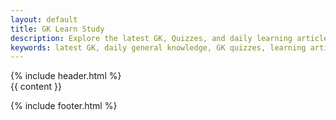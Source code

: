 ```yaml
---
layout: default
title: GK Learn Study
description: Explore the latest GK, Quizzes, and daily learning articles from GK Learn Study.
keywords: latest GK, daily general knowledge, GK quizzes, learning articles, current affairs, computer science
---
```


<!DOCTYPE html>
<html lang="en">
<head>
  <meta charset="UTF-8" />
  <meta name="viewport" content="width=device-width, initial-scale=1.0" />
  <title>{{ page.title }} | {{ site.title }}</title>
  <meta name="description" content="{{ page.description | default: site.description }}" />
  <meta name="keywords" content="{{ page.keywords | default: site.keywords }}" />
  <meta name="author" content="Mr. Himanshu Tyagi" />

  <!-- Extra meta -->
  <meta name="robots" content="index, follow" />
  <meta name="copyright" content="© 2024 GK Learn Study" />
  <meta name="msvalidate.01" content="63D3DE99AA18A86BEC082BCA9812780E" />

  <!-- Canonical & alternate -->
  <link rel="canonical" href="{{ page.url | absolute_url }}" />
  <link rel="alternate" hreflang="en-IN" href="{{ page.url | absolute_url }}" />

  <!-- Icons -->
  <link rel="icon" href="{{ '/favicon.ico' | relative_url }}" sizes="any" />
  <link rel="icon" href="{{ '/favicon.svg' | relative_url }}" type="image/svg+xml" />
  <link rel="apple-touch-icon" href="{{ '/favicon.ico' | relative_url }}" />
  <link rel="manifest" href="{{ '/manifest.json' | relative_url }}" />

  <!-- Open Graph -->
  <meta property="og:title" content="{{ page.title }} | GK Learn Study" />
  <meta property="og:description" content="{{ page.description | default: site.description }}" />
  <meta property="og:image" content="https://gklearnstudy.in/GK-Learn-Study.png" />
  <meta property="og:url" content="{{ page.url | absolute_url }}" />
  <meta property="og:type" content="website" />
  <meta property="og:site_name" content="GK Learn Study" />
  <meta property="og:locale" content="en_IN" />

  <!-- Twitter -->
  <meta name="twitter:card" content="summary_large_image" />
  <meta name="twitter:title" content="{{ page.title }}" />
  <meta name="twitter:description" content="{{ page.description | default: site.description }}" />
  <meta name="twitter:image" content="https://gklearnstudy.in/GK-Learn-Study.png" />
  <meta name="twitter:image:alt" content="GK Learn Study - Your gateway to daily knowledge" />

  <!-- CSS -->
  <link rel="stylesheet" href="{{ 'https://gklearnstudy.in/css/theme.css' | relative_url }}" />
  <link rel="stylesheet" href="{{ 'https://gklearnstudy.in/css/main-theme.css' | relative_url }}" />

  <!-- JSON-LD -->
  <script type="application/ld+json">
  {
    "@context": "https://schema.org",
    "@type": "Organization",
    "name": "GK Learn Study",
    "url": "https://gklearnstudy.in/",
    "logo": "https://gklearnstudy.in/GK-Learn-Study.png",
    "sameAs": ["https://www.youtube.com/@GKLearnStudy"]
  }
  </script>
  <script type="application/ld+json">
  {
    "@context": "https://schema.org",
    "@type": "WebSite",
    "name": "GK Learn Study",
    "url": "https://gklearnstudy.in/",
    "potentialAction": {
      "@type": "SearchAction",
      "target": "https://gklearnstudy.in/search?q={search_term_string}",
      "query-input": "required name=search_term_string"
    }
  }
  </script>
</head>
<body>
  {% include header.html %}

  <main class="container">
    {{ content }}
  </main>

  {% include footer.html %}



